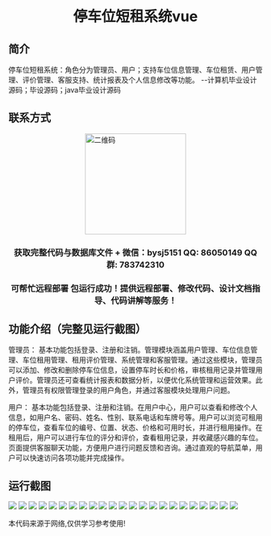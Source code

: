 <p><h1 align="center">停车位短租系统vue</h1></p>

## 简介
停车位短租系统：角色分为管理员、用户；支持车位信息管理、车位租赁、用户管理、评价管理、客服支持、统计报表及个人信息修改等功能。    --计算机毕业设计源码；毕设源码；java毕业设计源码


## 联系方式
<img src="https://bs-1329754181.cos.ap-shanghai.myqcloud.com/wx.jpg" alt="二维码" style="display: block; margin: 0 auto;" width="200px">
<p><h3 align="center">获取完整代码与数据库文件 + 微信：bysj5151 QQ: 86050149 QQ群: 783742310</h3></p>
<p><h3 align="center">可帮忙远程部署 包运行成功！提供远程部署、修改代码、设计文档指导、代码讲解等服务！</h3></p>

## 功能介绍（完整见运行截图）
管理员： 基本功能包括登录、注册和注销。管理模块涵盖用户管理、车位信息管理、车位租用管理、租用评价管理、系统管理和客服管理。通过这些模块，管理员可以添加、修改和删除停车位信息，设置停车时长和价格，审核租用记录并管理用户评价。管理员还可查看统计报表和数据分析，以便优化系统管理和运营效果。此外，管理员有权限管理登录的用户角色，并通过客服模块处理用户问题。

用户： 基本功能包括登录、注册和注销。在用户中心，用户可以查看和修改个人信息，如用户名、密码、姓名、性别、联系电话和车牌号等。用户可以浏览可租用的停车位，查看车位的编号、位置、状态、价格和可用时长，并进行租用操作。在租用后，用户可以进行车位的评分和评价，查看租用记录，并收藏感兴趣的车位。页面提供客服聊天功能，方便用户进行问题反馈和咨询。通过直观的导航菜单，用户可以快速访问各项功能并完成操作。


## 运行截图
![](https://bs-1329754181.cos.ap-shanghai.myqcloud.com/ssm/ParkingSpotShortTermRentalSystem/img/001.jpg)
![](https://bs-1329754181.cos.ap-shanghai.myqcloud.com/ssm/ParkingSpotShortTermRentalSystem/img/002.jpg)
![](https://bs-1329754181.cos.ap-shanghai.myqcloud.com/ssm/ParkingSpotShortTermRentalSystem/img/003.jpg)
![](https://bs-1329754181.cos.ap-shanghai.myqcloud.com/ssm/ParkingSpotShortTermRentalSystem/img/004.jpg)
![](https://bs-1329754181.cos.ap-shanghai.myqcloud.com/ssm/ParkingSpotShortTermRentalSystem/img/005.jpg)
![](https://bs-1329754181.cos.ap-shanghai.myqcloud.com/ssm/ParkingSpotShortTermRentalSystem/img/006.jpg)
![](https://bs-1329754181.cos.ap-shanghai.myqcloud.com/ssm/ParkingSpotShortTermRentalSystem/img/007.jpg)
![](https://bs-1329754181.cos.ap-shanghai.myqcloud.com/ssm/ParkingSpotShortTermRentalSystem/img/008.jpg)
![](https://bs-1329754181.cos.ap-shanghai.myqcloud.com/ssm/ParkingSpotShortTermRentalSystem/img/009.jpg)
![](https://bs-1329754181.cos.ap-shanghai.myqcloud.com/ssm/ParkingSpotShortTermRentalSystem/img/010.jpg)
![](https://bs-1329754181.cos.ap-shanghai.myqcloud.com/ssm/ParkingSpotShortTermRentalSystem/img/011.jpg)
![](https://bs-1329754181.cos.ap-shanghai.myqcloud.com/ssm/ParkingSpotShortTermRentalSystem/img/012.jpg)
![](https://bs-1329754181.cos.ap-shanghai.myqcloud.com/ssm/ParkingSpotShortTermRentalSystem/img/013.jpg)
![](https://bs-1329754181.cos.ap-shanghai.myqcloud.com/ssm/ParkingSpotShortTermRentalSystem/img/014.jpg)
![](https://bs-1329754181.cos.ap-shanghai.myqcloud.com/ssm/ParkingSpotShortTermRentalSystem/img/015.jpg)
![](https://bs-1329754181.cos.ap-shanghai.myqcloud.com/ssm/ParkingSpotShortTermRentalSystem/img/016.jpg)
![](https://bs-1329754181.cos.ap-shanghai.myqcloud.com/ssm/ParkingSpotShortTermRentalSystem/img/017.jpg)
![](https://bs-1329754181.cos.ap-shanghai.myqcloud.com/ssm/ParkingSpotShortTermRentalSystem/img/018.jpg)
![](https://bs-1329754181.cos.ap-shanghai.myqcloud.com/ssm/ParkingSpotShortTermRentalSystem/img/019.jpg)
![](https://bs-1329754181.cos.ap-shanghai.myqcloud.com/ssm/ParkingSpotShortTermRentalSystem/img/020.jpg)
![](https://bs-1329754181.cos.ap-shanghai.myqcloud.com/ssm/ParkingSpotShortTermRentalSystem/img/021.jpg)
![](https://bs-1329754181.cos.ap-shanghai.myqcloud.com/ssm/ParkingSpotShortTermRentalSystem/img/022.jpg)
![](https://bs-1329754181.cos.ap-shanghai.myqcloud.com/ssm/ParkingSpotShortTermRentalSystem/img/023.jpg)

<p>本代码来源于网络,仅供学习参考使用!</p>
